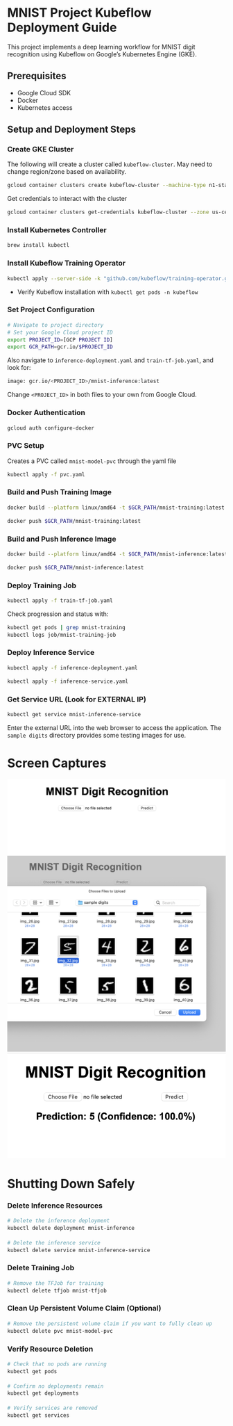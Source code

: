 # MNIST Project Kubeflow Deployment Guide

This project implements a deep learning workflow for MNIST digit recognition using Kubeflow on Google’s Kubernetes Engine (GKE).

## Prerequisites
- Google Cloud SDK
- Docker
- Kubernetes access

## Setup and Deployment Steps

### Create GKE Cluster
The following will create a cluster called `kubeflow-cluster`. May need to change region/zone based on availability.
```bash
gcloud container clusters create kubeflow-cluster --machine-type n1-standard-4 --num-nodes 2 --zone us-central1-a
```

Get credentials to interact with the cluster
```bash
gcloud container clusters get-credentials kubeflow-cluster --zone us-central1-a
```

### Install Kubernetes Controller
```bash
brew install kubectl
```

### Install Kubeflow Training Operator
```bash
kubectl apply --server-side -k "github.com/kubeflow/training-operator.git/manifests/overlays/standalone?ref=v1.8.1"
```

- Verify Kubeflow installation with `kubectl get pods -n kubeflow`

### Set Project Configuration
```bash
# Navigate to project directory
# Set your Google Cloud project ID
export PROJECT_ID=[GCP PROJECT ID]
export GCR_PATH=gcr.io/$PROJECT_ID
```

Also navigate to `inference-deployment.yaml` and `train-tf-job.yaml`, and look for:
```bash
image: gcr.io/<PROJECT_ID>/mnist-inference:latest
```
Change `<PROJECT_ID>` in both files to your own from Google Cloud.

### Docker Authentication
```bash
gcloud auth configure-docker
```

### PVC Setup
Creates a PVC called `mnist-model-pvc` through the yaml file
```bash
kubectl apply -f pvc.yaml
```

### Build and Push Training Image
```bash
docker build --platform linux/amd64 -t $GCR_PATH/mnist-training:latest -f Dockerfile.train .
```
```bash
docker push $GCR_PATH/mnist-training:latest
```

### Build and Push Inference Image
```bash
docker build --platform linux/amd64 -t $GCR_PATH/mnist-inference:latest -f Dockerfile.inference .
```
```bash
docker push $GCR_PATH/mnist-inference:latest
```

### Deploy Training Job
```bash
kubectl apply -f train-tf-job.yaml
```

Check progression and status with:
```bash
kubectl get pods | grep mnist-training
kubectl logs job/mnist-training-job
```

### Deploy Inference Service
```bash
kubectl apply -f inference-deployment.yaml
```

```bash
kubectl apply -f inference-service.yaml
```

### Get Service URL (Look for EXTERNAL IP)
```bash
kubectl get service mnist-inference-service
```

Enter the external URL into the web browser to access the application. The `sample digits` directory provides some testing images for use.

# Screen Captures
![Alt text for image](screenshots/1.png)
![Alt text for image](screenshots/2.png)
![Alt text for image](screenshots/3.png)

# Shutting Down Safely

### Delete Inference Resources
```bash
# Delete the inference deployment
kubectl delete deployment mnist-inference

# Delete the inference service
kubectl delete service mnist-inference-service
```

### Delete Training Job
```bash
# Remove the TFJob for training
kubectl delete tfjob mnist-tfjob
```

### Clean Up Persistent Volume Claim (Optional)
```bash
# Remove the persistent volume claim if you want to fully clean up
kubectl delete pvc mnist-model-pvc
```

### Verify Resource Deletion
```bash
# Check that no pods are running
kubectl get pods

# Confirm no deployments remain
kubectl get deployments

# Verify services are removed
kubectl get services
```